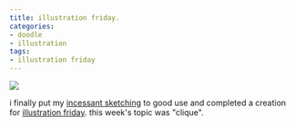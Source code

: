 ```yaml
---
title: illustration friday.
categories:
- doodle
- illustration
tags:
- illustration friday
---
```


[![](/blog/old-uploads/2008/09/sketch.jpg)](/blog/old-uploads/2008/09/sketch.jpg)

i finally put my [incessant sketching](http://sketches.shannonethomas.com/) to good use and completed a creation for [illustration friday](http://illustrationfriday.com/). this week's topic was "clique".

